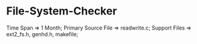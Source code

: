 File-System-Checker
===================

Time Span => 1 Month; 
Primary Source File => readwrite.c;
Support Files => ext2_fs.h, genhd.h, makefile;
